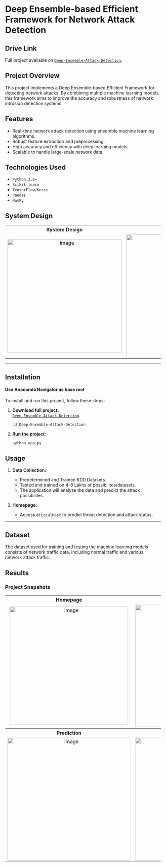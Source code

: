 # Deep Ensemble-based Efficient Framework for Network Attack Detection

## Drive Link
Full project available on [`Deep-Ensemble-Attack-Detection`](https://drive.google.com/file/d/1UoCuJOL7IKzSmy6OPq0xWVjoYo2OD_oI/view?usp=sharing).

## Project Overview
This project implements a Deep Ensemble-based Efficient Framework for detecting network attacks. By combining multiple machine learning models, this framework aims to improve the accuracy and robustness of network intrusion detection systems.

## Features
- Real-time network attack detection using ensemble machine learning algorithms.
- Robust feature extraction and preprocessing.
- High accuracy and efficiency with deep learning models.
- Scalable to handle large-scale network data.

## Technologies Used
- `Python 3.6+`
- `Scikit-learn`
- `TensorFlow/Keras`
- `Pandas`
- `NumPy`

## System Design
<table>
   <tr>
      <th>System Design</th>
      <th>Activity Diagram</th>
   </tr>
   <tr align="center">
      <td><img width="368" alt="image" src="https://github.com/user-attachments/assets/79aea383-5cab-4821-b436-df640d97f64e"></td>
     <td><img width="397" alt="image" src="https://github.com/user-attachments/assets/885ec7d9-f061-488f-97e4-59be7a855a0a"></td>
   </tr>
</table>

---

## Installation
#### Use Anaconda Navigator as base root
To install and run this project, follow these steps:

1. **Download full project:**  
   [`Deep-Ensemble-Attack-Detection`](https://drive.google.com/file/d/1UoCuJOL7IKzSmy6OPq0xWVjoYo2OD_oI/view?usp=sharing).
   ```bash
   cd Deep-Ensemble-Attack-Detection
   ```
   
3. **Run the project:**
   ```bash
   python app.py
   ```

## Usage
1. **Data Collection:**
   - Predetermined and Trained  KDD Datasets.
   - Tested and trained on 4-8 Lakhs of possibilites/datasets.
   - The application will analyze the data and predict the attack possibilites.

2. **Homepage:**
   - Access at `LocalHost` to predict threat detection and attack status.

---

## Dataset
The dataset used for training and testing the machine learning models consists of network traffic data, including normal traffic and various network attack traffic.

## Results
### Project Snapshots
<table>
   <tr>
      <th>Homepage</th>
      <th>Login</th>
   </tr>
   <tr align="center">
      <td><img width="383" alt="image" src="https://github.com/user-attachments/assets/34c7fffa-6518-4311-8fd1-f4e00fbdbd79"></td>
      <td><img width="396" alt="image" src="https://github.com/user-attachments/assets/c36ee4e7-8eb1-49ef-92a0-d125aad00be3"></td>
   </tr>
   <tr>
      <th>Prediction</th>
      <th>Result</th>
   </tr>
   <tr align="center">
      <td><img width="397" alt="image" src="https://github.com/user-attachments/assets/33a6e13a-59e4-4956-85af-893b61d064a0"></td>
      <td><img width="397" alt="image" src="https://github.com/user-attachments/assets/5fe0c70c-320f-4816-91c1-868684694cab"></td>
   </tr>


